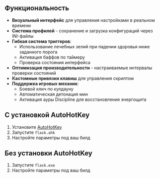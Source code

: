 ## Функциональность
- **Визуальный интерфейс** для управления настройками в реальном времени
- **Система профилей** - сохранение и загрузка конфигураций через INI-файлы
- **Гибкая система триггеров**:
  - Использование лечебных зелий при падении здоровья ниже заданного порога
  - Активация баффов по таймеру
  - Проверка состояния интерфейса
- **Оптимизация производительности** - настраиваемые интервалы проверки состояний
- **Кастомные привязки клавиш** для управления скриптом
- **Поддержка игровых механик**:
  - Боевой клич по кулдауну
  - Автоматическая детонация мин
  - Активация ауры Discipline для восстановления энергощита

## С установкой AutoHotKey
1. Установите [AutoHotKey](https://www.autohotkey.com/download/)
2. Запустите `flask.ahk`
3. Настройте параметры под ваш билд

## Без установки AutoHotKey
1. Запустите `flask.exe`
2. Настройте параметры под ваш билд
